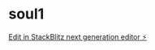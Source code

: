 # soul1

[Edit in StackBlitz next generation editor ⚡️](https://stackblitz.com/~/github.com/Premchandyadav369/soul1)